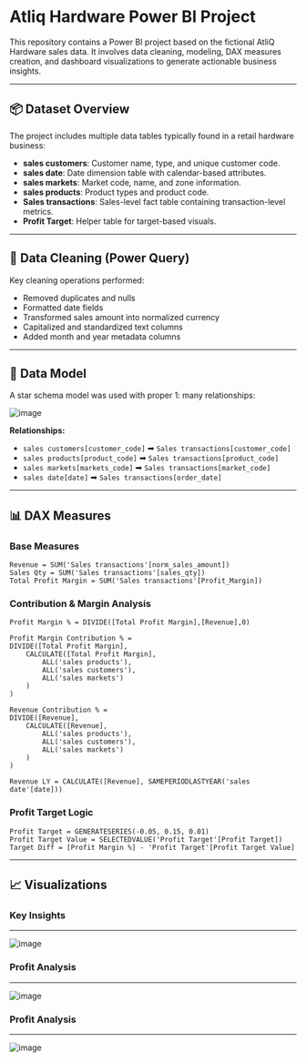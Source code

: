 # Atliq Hardware Power BI Project



This repository contains a Power BI project based on the fictional AtliQ Hardware sales data. It involves data cleaning, modeling, DAX measures creation, and dashboard visualizations to generate actionable business insights.

---

## 📦 Dataset Overview
The project includes multiple data tables typically found in a retail hardware business:

- **sales customers**: Customer name, type, and unique customer code.
- **sales date**: Date dimension table with calendar-based attributes.
- **sales markets**: Market code, name, and zone information.
- **sales products**: Product types and product code.
- **Sales transactions**: Sales-level fact table containing transaction-level metrics.
- **Profit Target**: Helper table for target-based visuals.

---

## 🧹 Data Cleaning (Power Query)
Key cleaning operations performed:

- Removed duplicates and nulls
- Formatted date fields
- Transformed sales amount into normalized currency
- Capitalized and standardized text columns
- Added month and year metadata columns

---

## 🧠 Data Model
A star schema model was used with proper 1: many relationships:

![image](https://github.com/user-attachments/assets/89d5e1bc-7d51-44fe-bbef-54e903f5fe7c)


**Relationships:**
- `sales customers[customer_code]` ➡ `Sales transactions[customer_code]`
- `sales products[product_code]` ➡ `Sales transactions[product_code]`
- `sales markets[markets_code]` ➡ `Sales transactions[market_code]`
- `sales date[date]` ➡ `Sales transactions[order_date]`

---

## 📊 DAX Measures

### Base Measures
```dax
Revenue = SUM('Sales transactions'[norm_sales_amount])
Sales Qty = SUM('Sales transactions'[sales_qty])
Total Profit Margin = SUM('Sales transactions'[Profit_Margin])
```

### Contribution & Margin Analysis
```dax
Profit Margin % = DIVIDE([Total Profit Margin],[Revenue],0)

Profit Margin Contribution % = 
DIVIDE([Total Profit Margin],
    CALCULATE([Total Profit Margin],
        ALL('sales products'),
        ALL('sales customers'),
        ALL('sales markets')
    )
)

Revenue Contribution % = 
DIVIDE([Revenue],
    CALCULATE([Revenue],
        ALL('sales products'),
        ALL('sales customers'),
        ALL('sales markets')
    )
)

Revenue LY = CALCULATE([Revenue], SAMEPERIODLASTYEAR('sales date'[date]))
```

### Profit Target Logic
```dax
Profit Target = GENERATESERIES(-0.05, 0.15, 0.01)
Profit Target Value = SELECTEDVALUE('Profit Target'[Profit Target])
Target Diff = [Profit Margin %] - 'Profit Target'[Profit Target Value]
```

---

## 📈 Visualizations

### Key Insights
---
![image](https://github.com/user-attachments/assets/e2a18e14-4bd1-4cd9-8e7b-1aa57eff5c33)

### Profit Analysis
---
![image](https://github.com/user-attachments/assets/1488bf36-2986-4f3c-871a-96902d11ab6f)

### Profit Analysis
---
![image](https://github.com/user-attachments/assets/dfee4b16-4c8f-4e70-8301-1afa7946803a)


